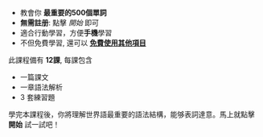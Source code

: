 - 教會你 **最重要的500個單詞**
- **無需註册**: 點擊 *開始* 即可
- 適合行動學習，方便**手機**學習
- 不但免費學習, 還可以 **[免費使用其他項目](https://github.com/Esperanto/kurso-zagreba-metodo)**

此課程備有 **12課**, 每課包含

- 一篇課文
- 一章語法解析
- 3 套練習題

學完本課程後，你將理解世界語最重要的語法結構，能够表詞達意。馬上就點擊 **開始** 試一試吧！
